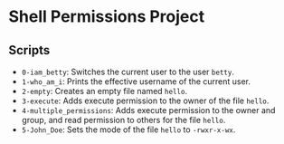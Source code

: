 # Shell Permissions Project

## Scripts

- `0-iam_betty`: Switches the current user to the user `betty`.
- `1-who_am_i`: Prints the effective username of the current user.
- `2-empty`: Creates an empty file named `hello`.
- `3-execute`: Adds execute permission to the owner of the file `hello`.
- `4-multiple_permissions`: Adds execute permission to the owner and group, and read permission to others for the file `hello`.
- `5-John_Doe`: Sets the mode of the file `hello` to `-rwxr-x-wx`.

